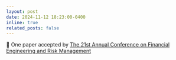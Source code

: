 ```yaml
---
layout: post
date: 2024-11-12 18:23:00-0400
inline: true
related_posts: false
---
```


:star2: One paper accepted by [The 21st Annual Conference on Financial Engineering and Risk Management](https://conf.ichaos.com.cn/fserm2024/page/1)
